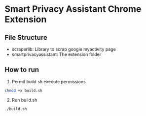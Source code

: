 # Smart Privacy Assistant Chrome Extension

## File Structure
- scraperlib: Library to scrap google myactivity page
- smartprivacyassistant: The extension folder

## How to run
1. Permit build.sh execute permissions
```bash
chmod +x build.sh
```

2. Run build.sh
```bash
./build.sh
```